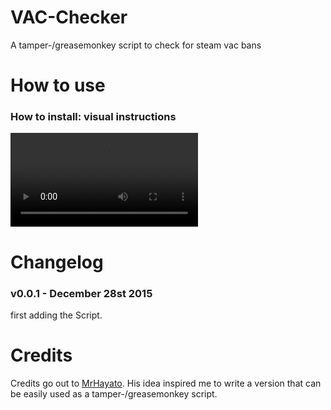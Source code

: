 # VAC-Checker
A  tamper-/greasemonkey script to check for steam vac bans

# How to use

### How to install: visual instructions

![Instructions](https://raw.githubusercontent.com/Junxx/VAC-Checker/master/instructions.webm)

# Changelog

### v0.0.1 - December 28st 2015

first adding the Script.

# Credits

Credits go out to [MrHayato](https://github.com/MrHayato). His idea inspired me to write a version that can be easily used as a tamper-/greasemonkey script.
